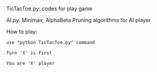 TicTacToe.py: codes for play game

AI.py: Minimax, AlphaBeta Pruning algorithms for AI player

How to play:

    use "python TicTacToe.py" command

    Turn 'X' is first

    You are 'X' player
